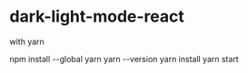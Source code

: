 # dark-light-mode-react
with yarn

npm install --global yarn
yarn --version
yarn install
yarn start
